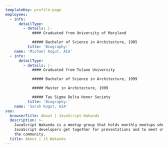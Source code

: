 ```yaml
---
templateKey: profile-page
employees:
  - info:
      detailType:
        - details: |-
            #### Graduated from University of Maryland

            ##### Bachelor of Science in Architecture, 1985
          title: 'Biography:'
    name: 'Michael Kogut, AIA'
  - info:
      detailType:
        - details: |-
            #### Graduated from Tulane University

            ##### Bachelor of Science in Architecture, 1999

            ##### Master in Architecture, 1999

            ##### Tau Sigma Delta Honor Society
          title: 'Biography:'
    name: 'Sarah Kogut, AIA'
seo:
  browserTitle: About | JavaScript Wakanda
  description: >-
    JavaScript Wakanda is a meetup group that holds monthly meetups where
    JavaScript developers get together for presentations and to meet others in
    the community.
  title: About | JS Wakanda
---
```


